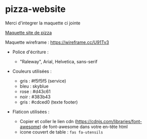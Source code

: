# pizza-website

Merci d'integrer la maquette ci jointe

[Maquette site de pizza](maquette.pdf)

Maquette wireframe : https://wireframe.cc/U91Tv3

* Police d'écriture :
    * "Raleway", Arial, Helvetica, sans-serif

* Couleurs utilisées :
    * gris : #f5f5f5 (service)
    * bleu : skyblue
    * rose : #d43c61
    * noir : #383b43
    * gris : #cdced0 (texte footer)

* Flaticon utilisées :
    * Copier et coller le lien cdn (https://cdnjs.com/libraries/font-awesome) de font-awesome dans votre en-tête html 
    * icone couvert de table : `fas fa-utensils`



